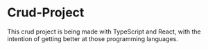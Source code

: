 # Crud-Project

This crud project is being made with TypeScript and React, with the intention of getting better at those programming languages.